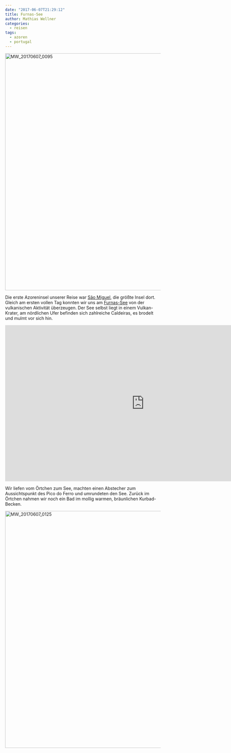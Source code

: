 ```yaml
---
date: "2017-06-07T21:29:12"
title: Furnas-See
author: Mathias Wellner
categories:
  - reisen
tags:
  - azoren
  - portugal
---
```

<a data-flickr-embed="true"  href="https://www.flickr.com/photos/mwellner/35333551470/in/dateposted-public/" title="MW_20170607_0095"><img src="https://farm5.staticflickr.com/4019/35333551470_004f26a4c1_b.jpg" width="1024" height="768" alt="MW_20170607_0095"></a><script async src="//embedr.flickr.com/assets/client-code.js" charset="utf-8"></script>

Die erste Azoreninsel unserer Reise war [São Miguel](https://de.wikipedia.org/wiki/S%C3%A3o_Miguel), die größte Insel dort. Gleich am ersten vollen Tag konnten wir uns am [Furnas-See](https://de.wikipedia.org/wiki/Furnas-See_(Azoren)) von der vulkanischen Aktivität überzeugen. Der See selbst liegt in einem Vulkan-Krater, am nördlichen Ufer befinden sich zahlreiche Caldeiras, es brodelt und mulmt vor sich hin. 

<!--more-->

<iframe src="https://player.vimeo.com/video/224237607?loop=1&title=0&byline=0&portrait=0" width="900" height="506" frameborder="0" webkitallowfullscreen mozallowfullscreen allowfullscreen></iframe>

Wir liefen vom Örtchen zum See, machten einen Abstecher zum Aussichtspunkt des Pico do Ferro und umrundeten den See. Zurück im Örtchen nahmen wir noch ein Bad im mollig warmen, bräunlichen Kurbad-Becken.

<a data-flickr-embed="true"  href="https://www.flickr.com/photos/mwellner/35551859962/in/dateposted-public/" title="MW_20170607_0125"><img src="https://farm5.staticflickr.com/4216/35551859962_f170987683_b.jpg" width="1024" height="768" alt="MW_20170607_0125"></a><script async src="//embedr.flickr.com/assets/client-code.js" charset="utf-8"></script>